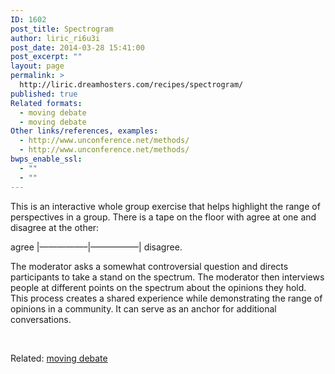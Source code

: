 ```yaml
---
ID: 1602
post_title: Spectrogram
author: liric_ri6u3i
post_date: 2014-03-28 15:41:00
post_excerpt: ""
layout: page
permalink: >
  http://liric.dreamhosters.com/recipes/spectrogram/
published: true
Related formats:
  - moving debate
  - moving debate
Other links/references, examples:
  - http://www.unconference.net/methods/
  - http://www.unconference.net/methods/
bwps_enable_ssl:
  - ""
  - ""
---
```

This is an interactive whole group exercise that helps highlight the range of perspectives in a group. There is a tape on the floor with agree at one and disagree at the other:

agree |—————–|—————–| disagree.

The moderator asks a somewhat controversial question and directs participants to take a stand on the spectrum. The moderator then interviews people at different points on the spectrum about the opinions they hold. This process creates a shared experience while demonstrating the range of opinions in a community. It can serve as an anchor for additional conversations.

&nbsp;

Related: <a title="Moving Debate" href="http://www.co-creative-recipes.cc/recipes/moving-debate/">moving debate</a>